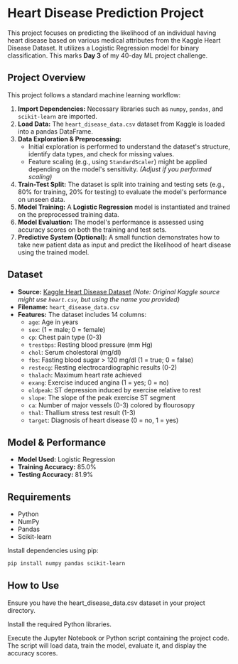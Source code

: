 # Heart Disease Prediction Project

This project focuses on predicting the likelihood of an individual having heart disease based on various medical attributes from the Kaggle Heart Disease Dataset. It utilizes a Logistic Regression model for binary classification. This marks **Day 3** of my 40-day ML project challenge.

## Project Overview

This project follows a standard machine learning workflow:

1.  **Import Dependencies:** Necessary libraries such as `numpy`, `pandas`, and `scikit-learn` are imported.
2.  **Load Data:** The `heart_disease_data.csv` dataset from Kaggle is loaded into a pandas DataFrame.
3.  **Data Exploration & Preprocessing:**
    * Initial exploration is performed to understand the dataset's structure, identify data types, and check for missing values.
    * Feature scaling (e.g., using `StandardScaler`) might be applied depending on the model's sensitivity. *(Adjust if you performed scaling)*
4.  **Train-Test Split:** The dataset is split into training and testing sets (e.g., 80% for training, 20% for testing) to evaluate the model's performance on unseen data.
5.  **Model Training:** A **Logistic Regression** model is instantiated and trained on the preprocessed training data.
6.  **Model Evaluation:** The model's performance is assessed using accuracy scores on both the training and test sets.
7.  **Predictive System (Optional):** A small function demonstrates how to take new patient data as input and predict the likelihood of heart disease using the trained model.

## Dataset

* **Source:** [Kaggle Heart Disease Dataset](https://www.kaggle.com/datasets/redwankarimsony/heart-disease-data) *(Note: Original Kaggle source might use `heart.csv`, but using the name you provided)*
* **Filename:** `heart_disease_data.csv`
* **Features:** The dataset includes 14 columns:
    * `age`: Age in years
    * `sex`: (1 = male; 0 = female)
    * `cp`: Chest pain type (0-3)
    * `trestbps`: Resting blood pressure (mm Hg)
    * `chol`: Serum cholestoral (mg/dl)
    * `fbs`: Fasting blood sugar > 120 mg/dl (1 = true; 0 = false)
    * `restecg`: Resting electrocardiographic results (0-2)
    * `thalach`: Maximum heart rate achieved
    * `exang`: Exercise induced angina (1 = yes; 0 = no)
    * `oldpeak`: ST depression induced by exercise relative to rest
    * `slope`: The slope of the peak exercise ST segment
    * `ca`: Number of major vessels (0-3) colored by flourosopy
    * `thal`: Thallium stress test result (1-3)
    * `target`: Diagnosis of heart disease (0 = no, 1 = yes)

## Model & Performance

* **Model Used:** Logistic Regression
* **Training Accuracy:** 85.0%
* **Testing Accuracy:** 81.9%

## Requirements

* Python
* NumPy
* Pandas
* Scikit-learn

Install dependencies using pip:
```bash
pip install numpy pandas scikit-learn
```
## How to Use
Ensure you have the heart_disease_data.csv dataset in your project directory.

Install the required Python libraries.

Execute the Jupyter Notebook or Python script containing the project code. The script will load data, train the model, evaluate it, and display the accuracy scores.
